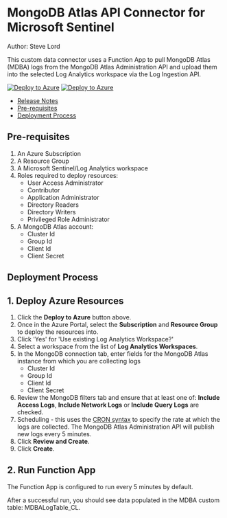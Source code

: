 # MongoDB Atlas API Connector for Microsoft Sentinel
Author: Steve Lord

This custom data connector uses a Function App to pull MongoDB Atlas (MDBA) logs from the MongoDB Atlas Administration API and upload them into the selected Log Analytics workspace via the Log Ingestion API. 

[![Deploy to Azure](https://aka.ms/deploytoazurebutton)](https://portal.azure.com/#create/Microsoft.Template/uri/https%3A%2F%2Fraw.githubusercontent.com%2FAzure%2FAzure-Sentinel%2Fmaster%2FSolutions%2FMongoDBAtlas%2FData%20Connectors%2FMongoDBAtlasLogs%2FMongoDBAtlasLogs_AzureFunction.json) [![Deploy to Azure](https://aka.ms/deploytoazuregovbutton)](https://portal.azure.com/#create/Microsoft.Template/uri/https%3A%2F%2Fraw.githubusercontent.com%2FAzure%2FAzure-Sentinel%2Fmaster%2FSolutions%2FMongoDBAtlas%2FData%20Connectors%2FMongoDBAtlasLogs%2FMongoDBAtlasLogs_AzureFunction.json)

- [Release Notes](releaseNotes.md)
- [Pre-requisites](#pre-requisites)
- [Deployment Process](#deployment-process)

## **Pre-requisites**
1. An Azure Subscription
2. A Resource Group
2. A Microsoft Sentinel/Log Analytics workspace
3. Roles required to deploy resources:
    - User Access Administrator
    - Contributor
    - Application Administrator
    - Directory Readers
    - Directory Writers
    - Privileged Role Administrator
4. A MongoDB Atlas account:
    - Cluster Id
    - Group Id
    - Client Id
    - Client Secret

## **Deployment Process**
## 1. Deploy Azure Resources
1. Click the **Deploy to Azure** button above.
2. Once in the Azure Portal, select the **Subscription** and **Resource Group** to deploy the resources into.
3. Click 'Yes' for 'Use existing Log Analytics Workspace?'
4. Select a workspace from the list of **Log Analytics Workspaces**.
5. In the MongoDB connection tab, enter fields for the MongoDB Atlas instance from which you are collecting logs
    - Cluster Id
    - Group Id
    - Client Id
    - Client Secret
6. Review the MongoDB filters tab and ensure that at least one of: **Include Access Logs**, **Include Network Logs** or **Include Query Logs** are checked.
6. Scheduling - this uses the [CRON syntax](https://learn.microsoft.com/en-us/azure/azure-functions/functions-bindings-timer?tabs=python-v2%2Cisolated-process%2Cnodejs-v4&pivots=programming-language-csharp#ncrontab-expressions) to specify the rate at which the logs are collected. The MongoDB Atlas Administration API will publish new logs every 5 minutes.
7. Click **Review and Create**.
8. Click **Create**.

## 2. Run Function App
The Function App is configured to run every 5 minutes by default.

After a successful run, you should see data populated in the MDBA custom table: MDBALogTable_CL.
